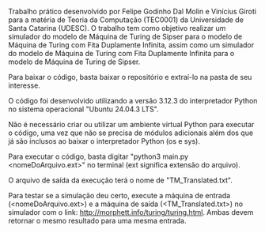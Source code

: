 Trabalho prático desenvolvido por Felipe Godinho Dal Molin e Vinícius Giroti para a matéria de Teoria da Computação (TEC0001) da Universidade de Santa Catarina (UDESC).
O trabalho tem como objetivo realizar um simulador do modelo de Máquina de Turing de Sipser para o modelo de Máquina de Turing com Fita Duplamente Infinita, assim como um simulador do modelo de Máquina de Turing com Fita Duplamente Infinita para o modelo de Máquina de Turing de Sipser.

Para baixar o código, basta baixar o repositório e extraí-lo na pasta de seu interesse.

O código foi desenvolvido utilizando a versão 3.12.3 do interpretador Python no sistema operacional "Ubuntu 24.04.3 LTS".

Não é necessário criar ou utilizar um ambiente virtual Python para executar o código, uma vez que não se precisa de módulos adicionais além dos que já são inclusos ao baixar o interpretador Python (os e sys).

Para executar o código, basta digitar "python3 main.py <nomeDoArquivo.ext>" no terminal (ext significa extensão do arquivo).

O arquivo de saída da execução terá o nome de "TM_Translated.txt".

Para testar se a simulação deu certo, execute a máquina de entrada (<nomeDoArquivo.ext>) e a máquina de saída (<TM_Translated.txt>) no simulador com o link: http://morphett.info/turing/turing.html. Ambas devem retornar o mesmo resultado para uma mesma entrada.
